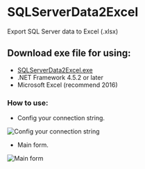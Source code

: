 # SQLServerData2Excel
Export SQL Server data to Excel (.xlsx)
## Download exe file for using:
 - [SQLServerData2Excel.exe](https://raw.githubusercontent.com/tienhieuD/SQLServerData2Excel/master/SQLServerData2Excel.rar)
 - .NET Framework 4.5.2 or later
 - Microsoft Excel (recommend 2016)
### How to use:
 - Config your connection string.
 
 ![Config your connection string](http://i.imgur.com/J2rbT8E.png)
 
 - Main form.
 
 ![Main form](http://i.imgur.com/nrqR9zZ.png)
 
